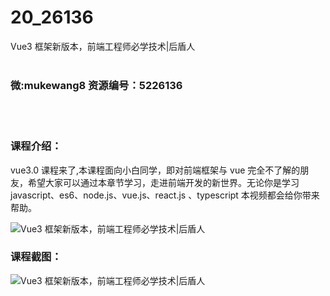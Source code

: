 # 20_26136
Vue3 框架新版本，前端工程师必学技术|后盾人
<br/></br>
<h3>微:mukewang8 资源编号：5226136</h3>
<br/></br>
<h3>课程介绍：</h3>
<p>vue3.0 课程来了,本课程面向小白同学，即对前端框架与 vue 完全不了解的朋友，希望大家可以通过本章节学习，走进前端开发的新世界。无论你是学习 javascript、es6、node.js、vue.js、react.js 、typescript 本视频都会给你带来帮助。</p>
<p><img src="https://www.ko996.com/wp-content/uploads/img/2022/09/1-1.png" alt="Vue3 框架新版本，前端工程师必学技术|后盾人"></p>
<div class="info-desc">
<h3>课程截图：</h3>
<p><img src="https://www.ko996.com/wp-content/uploads/img/2022/09/2-1.png" alt="Vue3 框架新版本，前端工程师必学技术|后盾人"></p>


			
</div>
